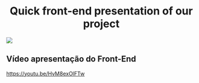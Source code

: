 <h1 align="center">
  Quick front-end presentation of our project  
</h1>

<img align="center" src="FrontPitch.gif">

## Vídeo apresentação do Front-End
https://youtu.be/HvM8exOlFTw
